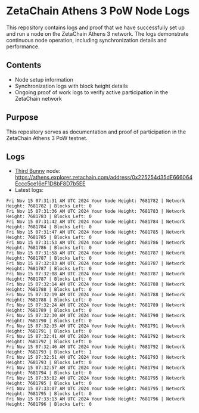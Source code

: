 # ZetaChain Athens 3 PoW Node Logs
This repository contains logs and proof that we have successfully set up and run a node on the ZetaChain Athens 3 network. The logs demonstrate continuous node operation, including synchronization details and performance.

## Contents
- Node setup information
- Synchronization logs with block height details
- Ongoing proof of work logs to verify active participation in the ZetaChain network

## Purpose
This repository serves as documentation and proof of participation in the ZetaChain Athens 3 PoW testnet.

## Logs

- [Third Bunny](https://thirdbunny.xyz/) node: https://athens.explorer.zetachain.com/address/0x225254d35dE666064Eccc5ce16eF1D8bF8D7b5EE
- Latest logs:
```
Fri Nov 15 07:31:31 AM UTC 2024 Your Node Height: 7681782 | Network Height: 7681782 | Blocks Left: 0
Fri Nov 15 07:31:36 AM UTC 2024 Your Node Height: 7681783 | Network Height: 7681783 | Blocks Left: 0
Fri Nov 15 07:31:42 AM UTC 2024 Your Node Height: 7681784 | Network Height: 7681784 | Blocks Left: 0
Fri Nov 15 07:31:47 AM UTC 2024 Your Node Height: 7681785 | Network Height: 7681785 | Blocks Left: 0
Fri Nov 15 07:31:53 AM UTC 2024 Your Node Height: 7681786 | Network Height: 7681786 | Blocks Left: 0
Fri Nov 15 07:31:58 AM UTC 2024 Your Node Height: 7681787 | Network Height: 7681787 | Blocks Left: 0
Fri Nov 15 07:32:03 AM UTC 2024 Your Node Height: 7681787 | Network Height: 7681787 | Blocks Left: 0
Fri Nov 15 07:32:08 AM UTC 2024 Your Node Height: 7681787 | Network Height: 7681787 | Blocks Left: 0
Fri Nov 15 07:32:14 AM UTC 2024 Your Node Height: 7681788 | Network Height: 7681788 | Blocks Left: 0
Fri Nov 15 07:32:19 AM UTC 2024 Your Node Height: 7681788 | Network Height: 7681788 | Blocks Left: 0
Fri Nov 15 07:32:24 AM UTC 2024 Your Node Height: 7681789 | Network Height: 7681789 | Blocks Left: 0
Fri Nov 15 07:32:30 AM UTC 2024 Your Node Height: 7681790 | Network Height: 7681790 | Blocks Left: 0
Fri Nov 15 07:32:35 AM UTC 2024 Your Node Height: 7681791 | Network Height: 7681791 | Blocks Left: 0
Fri Nov 15 07:32:41 AM UTC 2024 Your Node Height: 7681792 | Network Height: 7681792 | Blocks Left: 0
Fri Nov 15 07:32:46 AM UTC 2024 Your Node Height: 7681792 | Network Height: 7681793 | Blocks Left: 1
Fri Nov 15 07:32:51 AM UTC 2024 Your Node Height: 7681793 | Network Height: 7681793 | Blocks Left: 0
Fri Nov 15 07:32:57 AM UTC 2024 Your Node Height: 7681794 | Network Height: 7681794 | Blocks Left: 0
Fri Nov 15 07:33:02 AM UTC 2024 Your Node Height: 7681795 | Network Height: 7681795 | Blocks Left: 0
Fri Nov 15 07:33:07 AM UTC 2024 Your Node Height: 7681795 | Network Height: 7681795 | Blocks Left: 0
Fri Nov 15 07:33:13 AM UTC 2024 Your Node Height: 7681796 | Network Height: 7681796 | Blocks Left: 0
```
